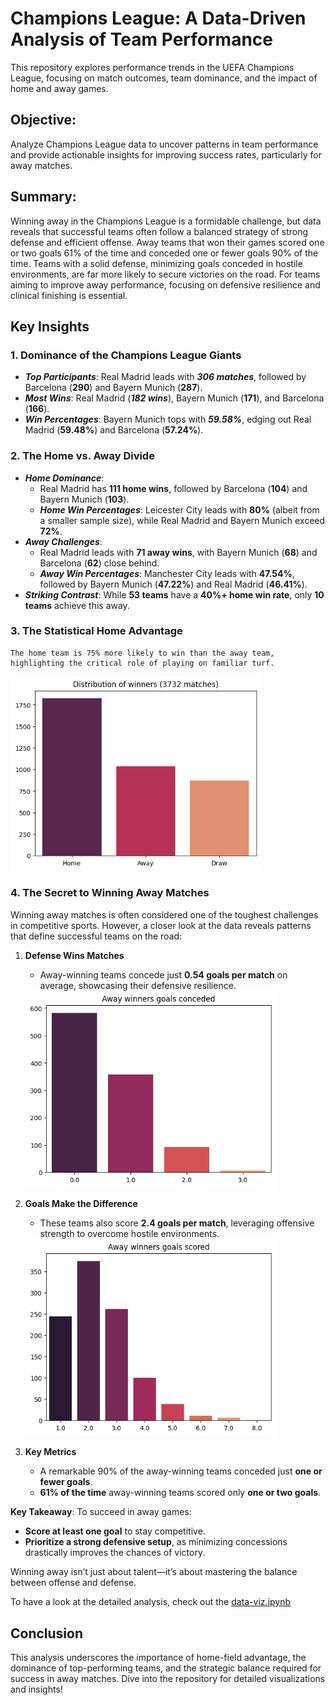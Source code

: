 # Champions League: A Data-Driven Analysis of Team Performance

This repository explores performance trends in the UEFA Champions League, focusing on match outcomes, team dominance, and the impact of home and away games.

## Objective: 
Analyze Champions League data to uncover patterns in team performance and provide actionable insights for improving success rates, particularly for away matches.

## Summary:
Winning away in the Champions League is a formidable challenge, but data reveals that successful teams often follow a balanced strategy of strong defense and efficient offense. Away teams that won their games scored one or two goals 61% of the time and conceded one or fewer goals 90% of the time. Teams with a solid defense, minimizing goals conceded in hostile environments, are far more likely to secure victories on the road. For teams aiming to improve away performance, focusing on defensive resilience and clinical finishing is essential.

## Key Insights

### 1. **Dominance of the Champions League Giants**
- ***Top Participants***: Real Madrid leads with ***306 matches***, followed by Barcelona (**290**) and Bayern Munich (**287**).
- ***Most Wins***: Real Madrid (***182 wins***), Bayern Munich (**171**), and Barcelona (**166**).
- ***Win Percentages***: Bayern Munich tops with ***59.58%***, edging out Real Madrid (**59.48%**) and Barcelona (**57.24%**).

### 2. **The Home vs. Away Divide**
- ***Home Dominance***: 
  - Real Madrid has **111 home wins**, followed by Barcelona (**104**) and Bayern Munich (**103**).
  - ***Home Win Percentages***: Leicester City leads with **80%** (albeit from a smaller sample size), while Real Madrid and Bayern Munich exceed **72%**.
- ***Away Challenges***: 
  - Real Madrid leads with **71 away wins**, with Bayern Munich (**68**) and Barcelona (**62**) close behind.
  - ***Away Win Percentages***: Manchester City leads with **47.54%**, followed by Bayern Munich (**47.22%**) and Real Madrid (**46.41%**).
- ***Striking Contrast***: While **53 teams** have a **40%+ home win rate**, only **10 teams** achieve this away.


### 3. **The Statistical Home Advantage**
    The home team is 75% more likely to win than the away team, highlighting the critical role of playing on familiar turf.

<img src="images\home_or_away.png" alt="" width=400>


### 4. **The Secret to Winning Away Matches**  

Winning away matches is often considered one of the toughest challenges in competitive sports. However, a closer look at the data reveals patterns that define successful teams on the road:  

1. **Defense Wins Matches**  
   - Away-winning teams concede just **0.54 goals per match** on average, showcasing their defensive resilience.  

    <img src="images\away_conceded.png" alt="" width=400>

2. **Goals Make the Difference**  
   - These teams also score **2.4 goals per match**, leveraging offensive strength to overcome hostile environments.

   <img src="images\away_goals.png" alt="" width=400>

3. **Key Metrics**  
   - A remarkable 90% of the away-winning teams conceded just **one or fewer goals**.
   - **61% of the time** away-winning teams scored only **one or two goals**.

**Key Takeaway**: To succeed in away games:  
- **Score at least one goal** to stay competitive.  
- **Prioritize a strong defensive setup**, as minimizing concessions drastically improves the chances of victory.  

Winning away isn’t just about talent—it’s about mastering the balance between offense and defense.  

To have a look at the detailed analysis, check out the [data-viz.ipynb](https://github.com/vanshuwjoshi/Champions-League-Defense/blob/main/data-viz.ipynb)

## Conclusion
This analysis underscores the importance of home-field advantage, the dominance of top-performing teams, and the strategic balance required for success in away matches. Dive into the repository for detailed visualizations and insights!
